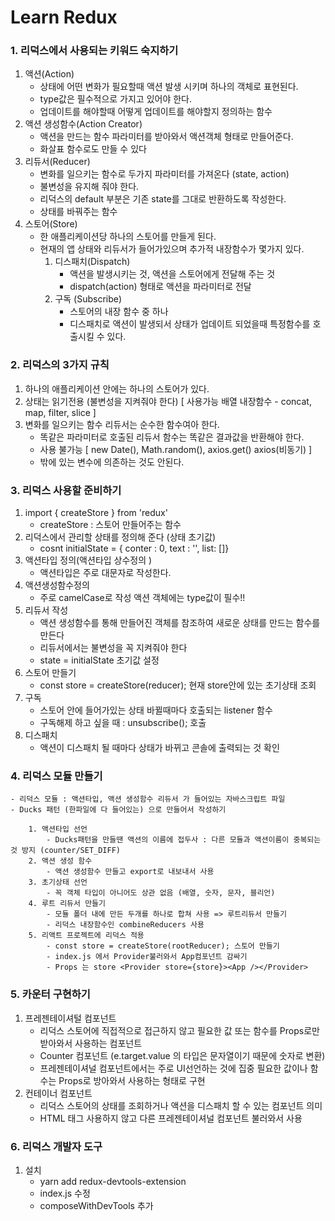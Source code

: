 # Learn Redux

### 1. 리덕스에서 사용되는 키워드 숙지하기

1. 액션(Action)
    - 상태에 어떤 변화가 필요할때 액션 발생 시키며 하나의 객체로 표현된다.
    - type값은 필수적으로 가지고 있어야 한다.
    - 업데이트를 해야할때 어떻게 업데이트를 해야할지 정의하는 함수
2. 액션 생성함수(Action Creator)
    - 액션을 만드는 함수 파라미터를 받아와서 액션객체 형태로 만들어준다.
    - 화살표 함수로도 만들 수 있다
3. 리듀서(Reducer)
    - 변화를 일으키는 함수로 두가지 파라미터를 가져온다 (state, action)
    - 불변성을 유지해 줘야 한다.
    - 리덕스의 default 부분은 기존 state를 그대로 반환하도록 작성한다.
    - 상태를 바꿔주는 함수
4. 스토어(Store)
    - 한 애플리케이션당 하나의 스토어를 만들게 된다.
    - 현재의 앱 상태와 리듀서가 들어가있으며 추가적 내장함수가 몇가지 있다.
        1. 디스패치(Dispatch)
            - 액션을 발생시키는 것, 액션을 스토어에게 전달해 주는 것
            - dispatch(action) 형태로 액션을 파라미터로 전달
        2. 구독 (Subscribe)
            - 스토어의 내장 함수 중 하나
            - 디스패치로 액션이 발생되서 상태가 업데이트 되었을때 특정함수를 호출시킬 수 있다.

### 2. 리덕스의 3가지 규칙

1. 하나의 애플리케이션 안에는 하나의 스토어가 있다.
2. 상태는 읽기전용 (불변성을 지켜줘야 한다) [ 사용가능 배열 내장함수 - concat, map, filter, slice ]
3. 변화를 일으키는 함수 리듀서는 순수한 함수여아 한다.
    - 똑같은 파라미터로 호출된 리듀서 함수는 똑같은 결과값을 반환해야 한다.
    - 사용 불가능 [ new Date(), Math.random(), axios.get() axios(비동기) ]
    - 밖에 있는 변수에 의존하는 것도 안된다.

### 3. 리덕스 사용할 준비하기

1. import { createStore } from 'redux'
    - createStore : 스토어 만들어주는 함수
2. 리덕스에서 관리할 상태를 정의해 준다 (상태 초기값)
    - cosnt initialState = { conter : 0, text : '', list: []}
3. 액션타입 정의(액션타입 상수정의 )
    - 액션타입은 주로 대문자로 작성한다.
4. 액션생성함수정의
    - 주로 camelCase로 작성 액션 객체에는 type값이 필수!!
5. 리듀서 작성
    - 액션 생성함수를 통해 만들어진 객체를 참조하여 새로운 상태를 만드는 함수를 만든다
    - 리듀서에서는 불변성을 꼭 지켜줘야 한다
    - state = initialState 초기값 설정
6. 스토어 만들기
    - const store = createStore(reducer); 현재 store안에 있는 초기상태 조회
7. 구독
    - 스토어 안에 들어가있는 상태 바뀔때마다 호출되는 listener 함수
    - 구독해제 하고 싶을 때 : unsubscribe(); 호출
8. 디스패치
    - 액션이 디스패치 될 때마다 상태가 바뀌고 콘솔에 출력되는 것 확인

### 4. 리덕스 모듈 만들기

    - 리덕스 모듈 : 액션타입, 액션 생성함수 리듀서 가 들어있는 자바스크립트 파일
    - Ducks 패턴 (한파일에 다 들어있는) 으로 만들어서 작성하기

        1. 액션타입 선언
            - Ducks패턴을 만들땐 액션의 이름에 접두사 : 다른 모듈과 액션이름이 중복되는 것 방지 (counter/SET_DIFF)
        2. 액션 생성 함수
            - 액션 생성함수 만들고 export로 내보내서 사용
        3. 초기상태 선언
            - 꼭 객체 타입이 아니어도 상관 없음 (배열, 숫자, 문자, 블리언)
        4. 루트 리듀서 만들기
            - 모듈 폴더 내에 만든 두개를 하나로 합쳐 사용 => 루트리듀서 만들기
            - 리덕스 내장함수인 combineReducers 사용
        5. 리액트 프로젝트에 리덕스 적용
            - const store = createStore(rootReducer); 스토어 만들기
            - index.js 에서 Provider불러와서 App컴포넌트 감싸기
            - Props 는 store <Provider store={store}><App /></Provider>

### 5. 카운터 구현하기

1. 프레젠테이셔털 컴포넌트
    - 리덕스 스토어에 직접적으로 접근하지 않고 필요한 값 또는 함수를 Props로만 받아와서 사용하는 컴포넌트
    - Counter 컴포넌트 (e.target.value 의 타입은 문자열이기 때문에 숫자로 변환)
    - 프레젠테이셔널 컴포넌트에서는 주로 UI선언하는 것에 집중 필요한 값이나 함수는 Props로 방아와서 사용하는 형태로 구현
2. 컨테이너 컴포넌트
    - 리덕스 스토어의 상태를 조회하거나 액션을 디스패치 할 수 있는 컴포넌트 의미
    - HTML 태그 사용하지 않고 다른 프레젠테이셔널 컴포넌트 불러와서 사용

### 6. 리덕스 개발자 도구

1. 설치
    - yarn add redux-devtools-extension
    - index.js 수정
    - composeWithDevTools 추가
